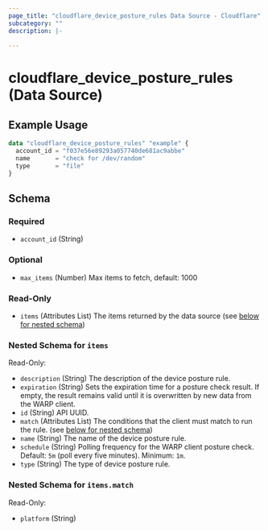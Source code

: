```yaml
---
page_title: "cloudflare_device_posture_rules Data Source - Cloudflare"
subcategory: ""
description: |-
  
---
```


# cloudflare_device_posture_rules (Data Source)



## Example Usage

```terraform
data "cloudflare_device_posture_rules" "example" {
  account_id = "f037e56e89293a057740de681ac9abbe"
  name       = "check for /dev/random"
  type       = "file"
}
```
<!-- schema generated by tfplugindocs -->
## Schema

### Required

- `account_id` (String)

### Optional

- `max_items` (Number) Max items to fetch, default: 1000

### Read-Only

- `items` (Attributes List) The items returned by the data source (see [below for nested schema](#nestedatt--items))

<a id="nestedatt--items"></a>
### Nested Schema for `items`

Read-Only:

- `description` (String) The description of the device posture rule.
- `expiration` (String) Sets the expiration time for a posture check result. If empty, the result remains valid until it is overwritten by new data from the WARP client.
- `id` (String) API UUID.
- `match` (Attributes List) The conditions that the client must match to run the rule. (see [below for nested schema](#nestedatt--items--match))
- `name` (String) The name of the device posture rule.
- `schedule` (String) Polling frequency for the WARP client posture check. Default: `5m` (poll every five minutes). Minimum: `1m`.
- `type` (String) The type of device posture rule.

<a id="nestedatt--items--match"></a>
### Nested Schema for `items.match`

Read-Only:

- `platform` (String)


